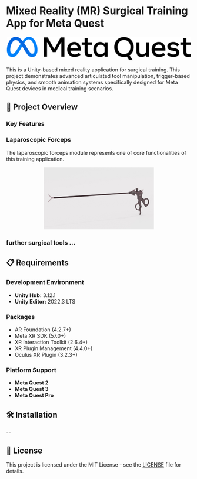 # Mixed Reality (MR) Surgical Training App for Meta Quest

<div align="center">
<img src="./media/meta-quest.svg" alt="Meta Quest" width="500"/>
</div>

This is a Unity-based mixed reality application for surgical training. This project demonstrates advanced articulated tool manipulation, trigger-based physics, and smooth animation systems specifically designed for Meta Quest devices in medical training scenarios.

## 🎯 Project Overview

### Key Features


### Laparoscopic Forceps

The laparoscopic forceps module represents one of core functionalities of this training application.

<div align="center">
<img src="./media/laparoscopic-forceps.jpg" alt="Laparoscopic Forceps" width="300"/>
</div>

### further surgical tools ...


## 📋 Requirements
### Development Environment
- **Unity Hub:** 3.12.1
- **Unity Editor:** 2022.3 LTS

### Packages
-	AR Foundation (4.2.7+)
-	Meta XR SDK (57.0+)
-	XR Interaction Toolkit (2.6.4+)
-	XR Plugin Management (4.4.0+)
-	Oculus XR Plugin (3.2.3+)

### Platform Support
- **Meta Quest 2**
- **Meta Quest 3**
- **Meta Quest Pro**

## 🛠️ Installation
--

## 📄 License

This project is licensed under the MIT License - see the [LICENSE](LICENSE) file for details.
